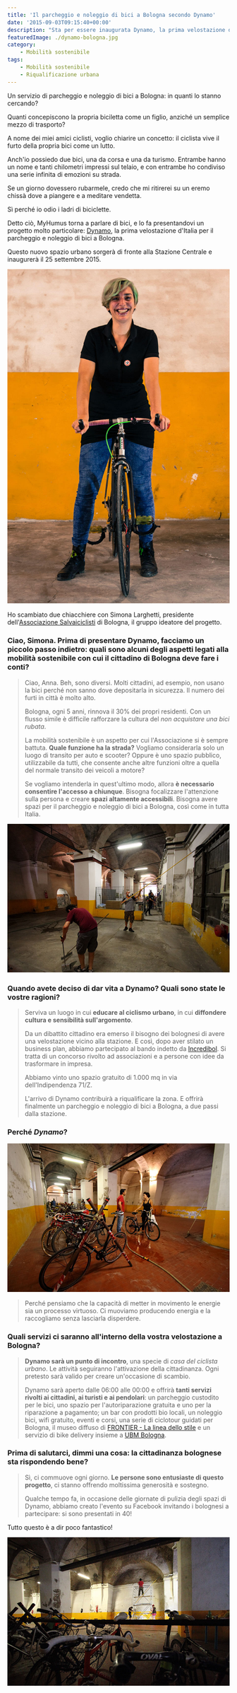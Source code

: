 ```yaml
---
title: 'Il parcheggio e noleggio di bici a Bologna secondo Dynamo'
date: '2015-09-03T09:15:40+00:00'
description: "Sta per essere inaugurata Dynamo, la prima velostazione d'Italia per il parcheggio e il noleggio di bici a Bologna."
featuredImage: ./dynamo-bologna.jpg
category:
    - Mobilità sostenibile
tags:
    - Mobilità sostenibile
    - Riqualificazione urbana
---
```


Un servizio di parcheggio e noleggio di bici a Bologna: in quanti lo stanno cercando?

Quanti concepiscono la propria biciletta come un figlio, anziché un semplice mezzo di trasporto?

A nome dei miei amici ciclisti, voglio chiarire un concetto: il ciclista vive il furto della propria bici come un lutto.

Anch'io possiedo due bici, una da corsa e una da turismo. Entrambe hanno un nome e tanti chilometri impressi sul telaio, e con entrambe ho condiviso una serie infinita di emozioni su strada.

Se un giorno dovessero rubarmele, credo che mi ritirerei su un eremo chissà dove a piangere e a meditare vendetta.

Sì perché io odio i ladri di biciclette.

Detto ciò, MyHumus torna a parlare di bici, e lo fa presentandovi un progetto molto particolare: [Dynamo](http://www.dynamo.bo.it), la prima velostazione d'Italia per il parcheggio e noleggio di bici a Bologna.

Questo nuovo spazio urbano sorgerà di fronte alla Stazione Centrale e inaugurerà il 25 settembre 2015.

![Simona Larghetti (ph. Francesca Cervellati)](./simona.jpg)

Ho scambiato due chiacchiere con Simona Larghetti, presidente dell'[Associazione Salvaiciclisti](http://salvaiciclisti.bologna.it) di Bologna, il gruppo ideatore del progetto.

### Ciao, Simona. Prima di presentare Dynamo, facciamo un piccolo passo indietro: quali sono alcuni degli aspetti legati alla mobilità sostenibile con cui il cittadino di Bologna deve fare i conti?

> Ciao, Anna. Beh, sono diversi. Molti cittadini, ad esempio, non usano la bici perché non sanno dove depositarla in sicurezza. Il numero dei furti in città è molto alto.
>
> Bologna, ogni 5 anni, rinnova il 30% dei propri residenti. Con un flusso simile è difficile rafforzare la cultura del _non acquistare una bici rubata_.
>
> La mobilità sostenibile è un aspetto per cui l'Associazione si è sempre battuta. **Quale funzione ha la strada?** Vogliamo considerarla solo un luogo di transito per auto e scooter? Oppure è uno spazio pubblico, utilizzabile da tutti, che consente anche altre funzioni oltre a quella del normale transito dei veicoli a motore?
>
> Se vogliamo intenderla in quest'ultimo modo, allora **è necessario consentire l'accesso a chiunque**. Bisogna focalizzare l'attenzione sulla persona e creare **spazi altamente accessibili**. Bisogna avere spazi per il parcheggio e noleggio di bici a Bologna, così come in tutta Italia.

![Lo spazio in cui sorgerà Dynamo (ph. Stefano Scheda)](./20-sab-03.jpg)

### Quando avete deciso di dar vita a Dynamo? Quali sono state le vostre ragioni?

> Serviva un luogo in cui **educare al ciclismo urbano**, in cui **diffondere cultura e sensibilità sull'argomento**.
>
> Da un dibattito cittadino era emerso il bisogno dei bolognesi di avere una velostazione vicino alla stazione. E così, dopo aver stilato un business plan, abbiamo partecipato al bando indetto da [Incredibol](http://www.incredibol.net). Si tratta di un concorso rivolto ad associazioni e a persone con idee da trasformare in impresa.
>
> Abbiamo vinto uno spazio gratuito di 1.000 mq in via dell'Indipendenza 71/Z.
>
> L'arrivo di Dynamo contribuirà a riqualificare la zona. E offrirà finalmente un parcheggio e noleggio di bici a Bologna, a due passi dalla stazione.

### Perché _Dynamo_?

![Lo spazio in cui sorgerà Dynamo (ph. Stefano Scheda)](./20-sab-02.jpg)

> Perché pensiamo che la capacità di metter in movimento le energie sia un processo virtuoso. Ci muoviamo producendo energia e la raccogliamo senza lasciarla disperdere.

### Quali servizi ci saranno all'interno della vostra velostazione a Bologna?

> **Dynamo sarà un punto di incontro**, una specie di _casa del ciclista urbano_. Le attività seguiranno l'attivazione della cittadinanza. Ogni pretesto sarà valido per creare un'occasione di scambio.
>
> Dynamo sarà aperto dalle 06:00 alle 00:00 e offrirà **tanti servizi rivolti ai cittadini, ai turisti e ai pendolari**: un parcheggio custodito per le bici, uno spazio per l'autoriparazione gratuita e uno per la riparazione a pagamento; un bar con prodotti bio locali, un noleggio bici, wifi gratuito, eventi e corsi, una serie di ciclotour guidati per Bologna, il museo diffuso di [FRONTIER - La linea dello stile](http://www.frontier.bo.it) e un servizio di bike delivery insieme a [UBM Bologna](http://www.ubmbologna.it).

### Prima di salutarci, dimmi una cosa: la cittadinanza bolognese sta rispondendo bene?

> Sì, ci commuove ogni giorno. **Le persone sono entusiaste di questo progetto**, ci stanno offrendo moltissima generosità e sostegno.
>
> Qualche tempo fa, in occasione delle giornate di pulizia degli spazi di Dynamo, abbiamo creato l'evento su Facebook invitando i bolognesi a partecipare: si sono presentati in 40!

Tutto questo è a dir poco fantastico!

![Lo spazio in cui sorgerà Dynamo (ph. Stefano Scheda)](./21-dom-06.jpg)

